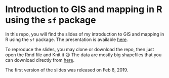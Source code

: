 # Introduction to GIS and mapping in R using the `sf` package

In this repo, you will find the slides of my introduction to GIS and mapping in R using the `sf` package. The presentation is available [here](https://oliviergimenez.github.io/introspatialR/).

To reproduce the slides, you may clone or download the repo, then just open the Rmd file and Knit it :smiley: The data are mostly big shapefiles that you can download directly from [here](https://mycore.core-cloud.net/index.php/s/4xknhWGhp2PqRsJ).

The first version of the slides was released on Feb 8, 2019.
